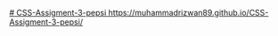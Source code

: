[# CSS-Assigment-3-pepsi
](https://muhammadrizwan89.github.io/CSS-Assigment-3-pepsi/)https://muhammadrizwan89.github.io/CSS-Assigment-3-pepsi/
